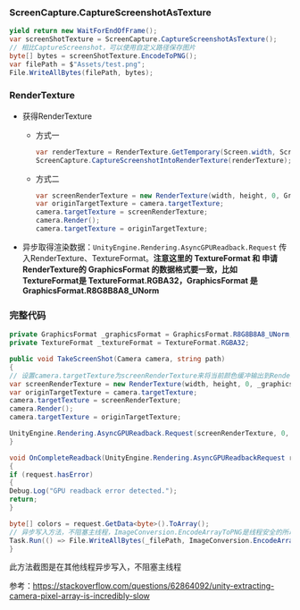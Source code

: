 ### ScreenCapture.CaptureScreenshotAsTexture

``` csharp
yield return new WaitForEndOfFrame();
var screenShotTexture = ScreenCapture.CaptureScreenshotAsTexture();
// 相比CaptureScreenshot，可以使用自定义路径保存图片
byte[] bytes = screenShotTexture.EncodeToPNG();
var filePath = $"Assets/test.png";
File.WriteAllBytes(filePath, bytes);
```

### RenderTexture

-   获得RenderTexture

    -   方式一

        ```csharp
        var renderTexture = RenderTexture.GetTemporary(Screen.width, Screen.height, 32, GraphicsFormat.R8G8B8A8_UNorm);
        ScreenCapture.CaptureScreenshotIntoRenderTexture(renderTexture);
        ```

    -   方式二

        ``` csharp
        var screenRenderTexture = new RenderTexture(width, height, 0, GraphicsFormat.R8G8B8A8_UNorm);
        var originTargetTexture = camera.targetTexture;
        camera.targetTexture = screenRenderTexture;
        camera.Render();
        camera.targetTexture = originTargetTexture;
        ```

        

-   异步取得渲染数据：```UnityEngine.Rendering.AsyncGPUReadback.Request``` 传入RenderTexture、TextureFormat。**注意这里的 TextureFormat 和 申请RenderTexture的 GraphicsFormat 的数据格式要一致，比如TextureFormat是 TextureFormat.RGBA32，GraphicsFormat 是 GraphicsFormat.R8G8B8A8_UNorm**

    
### 完整代码

``` csharp
private GraphicsFormat _graphicsFormat = GraphicsFormat.R8G8B8A8_UNorm;
private TextureFormat _textureFormat = TextureFormat.RGBA32;

public void TakeScreenShot(Camera camera, string path)
{
// 设置camera.targetTexture为screenRenderTexture来将当前颜色缓冲输出到RenderTexture上，之后再重置相机设置
var screenRenderTexture = new RenderTexture(width, height, 0, _graphicsFormat);
var originTargetTexture = camera.targetTexture;
camera.targetTexture = screenRenderTexture;
camera.Render();
camera.targetTexture = originTargetTexture;

UnityEngine.Rendering.AsyncGPUReadback.Request(screenRenderTexture, 0, _textureFormat, OnCompleteReadback);
}

void OnCompleteReadback(UnityEngine.Rendering.AsyncGPUReadbackRequest request)
{
if (request.hasError)
{
Debug.Log("GPU readback error detected.");
return;
}

byte[] colors = request.GetData<byte>().ToArray();
// 异步写入方法，不阻塞主线程，ImageConversion.EncodeArrayToPNG是线程安全的所以不会报 must run in main thread 的错误
Task.Run(() => File.WriteAllBytes(_filePath, ImageConversion.EncodeArrayToPNG(colors, _graphicsFormat, width, height)));
}
```


此方法截图是在其他线程异步写入，不阻塞主线程



参考：https://stackoverflow.com/questions/62864092/unity-extracting-camera-pixel-array-is-incredibly-slow

